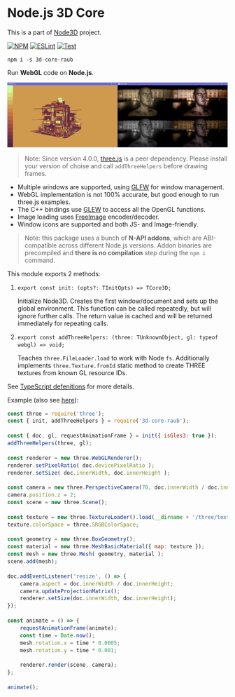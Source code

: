 # Node.js 3D Core

This is a part of [Node3D](https://github.com/node-3d) project.

[![NPM](https://badge.fury.io/js/3d-core-raub.svg)](https://badge.fury.io/js/3d-core-raub)
[![ESLint](https://github.com/node-3d/3d-core-raub/actions/workflows/eslint.yml/badge.svg)](https://github.com/node-3d/3d-core-raub/actions/workflows/eslint.yml)
[![Test](https://github.com/node-3d/3d-core-raub/actions/workflows/test.yml/badge.svg)](https://github.com/node-3d/3d-core-raub/actions/workflows/test.yml)

```console
npm i -s 3d-core-raub
```

Run **WebGL** code on **Node.js**.

![Example](examples/screenshot.png)

> Note: Since version 4.0.0, [three.js](https://github.com/mrdoob/three.js) is a peer dependency.
Please install your version of choise and call `addThreeHelpers` before drawing frames.

* Multiple windows are supported, using [GLFW](http://www.glfw.org/) for window management.
* WebGL implementation is not 100% accurate, but good enough to run three.js examples.
* The C++ bindings use [GLEW](http://glew.sourceforge.net/) to access all the OpenGL functions.
* Image loading uses [FreeImage](http://freeimage.sourceforge.net/) encoder/decoder.
* Window icons are supported and both JS- and Image-friendly.

> Note: this package uses a bunch of **N-API addons**, which are ABI-compatible across
different Node.js versions. Addon binaries are precompiled and **there is no compilation**
step during the `npm i` command.


This module exports 2 methods:
1. `export const init: (opts?: TInitOpts) => TCore3D;`
    
    Initialize Node3D. Creates the first window/document and sets up the global environment.
    This function can be called repeatedly, but will ignore further calls.
    The return value is cached and will be returned immediately for repeating calls.
2. `export const addThreeHelpers: (three: TUnknownObject, gl: typeof webgl) => void;`
    
    Teaches `three.FileLoader.load` to work with Node `fs`. Additionally implements
    `three.Texture.fromId` static method to create THREE textures from known GL resource IDs.


See [TypeScript defenitions](/index.d.ts) for more details.

Example (also see [here](/examples/crate-lean.js)):

```javascript
const three = require('three');
const { init, addThreeHelpers } = require('3d-core-raub');

const { doc, gl, requestAnimationFrame } = init({ isGles3: true });
addThreeHelpers(three, gl);

const renderer = new three.WebGLRenderer();
renderer.setPixelRatio( doc.devicePixelRatio );
renderer.setSize( doc.innerWidth, doc.innerHeight );

const camera = new three.PerspectiveCamera(70, doc.innerWidth / doc.innerHeight, 1, 1000);
camera.position.z = 2;
const scene = new three.Scene();

const texture = new three.TextureLoader().load(__dirname + '/three/textures/crate.gif');
texture.colorSpace = three.SRGBColorSpace;

const geometry = new three.BoxGeometry();
const material = new three.MeshBasicMaterial({ map: texture });
const mesh = new three.Mesh( geometry, material );
scene.add(mesh);

doc.addEventListener('resize', () => {
	camera.aspect = doc.innerWidth / doc.innerHeight;
	camera.updateProjectionMatrix();
	renderer.setSize(doc.innerWidth, doc.innerHeight);
});

const animate = () => {
	requestAnimationFrame(animate);
	const time = Date.now();
	mesh.rotation.x = time * 0.0005;
	mesh.rotation.y = time * 0.001;
	
	renderer.render(scene, camera);
};

animate();
```
